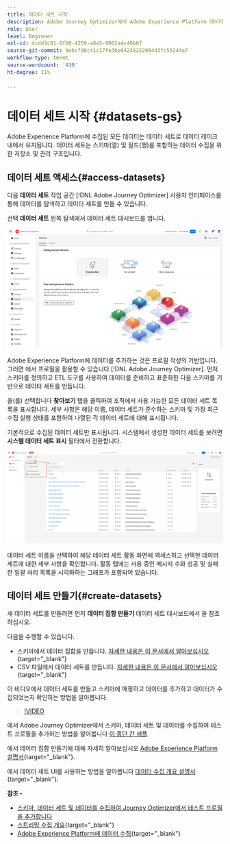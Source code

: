 ```yaml
---
title: 데이터 세트 시작
description: Adobe Journey Optimizer에서 Adobe Experience Platform 데이터 세트를 사용하는 방법을 알아봅니다
role: User
level: Beginner
exl-id: dcdd3c81-0f00-4259-a8a5-9062a4c40b6f
source-git-commit: 9ebcfd6c41c17fe3be0423822209443fc55244a7
workflow-type: tm+mt
source-wordcount: '430'
ht-degree: 11%

---
```


# 데이터 세트 시작 {#datasets-gs}

Adobe Experience Platform에 수집된 모든 데이터는 데이터 세트로 데이터 레이크 내에서 유지됩니다. 데이터 세트는 스키마(열) 및 필드(행)를 포함하는 데이터 수집을 위한 저장소 및 관리 구조입니다. 

## 데이터 세트 액세스{#access-datasets}

다음 **데이터 세트** 작업 공간 [!DNL Adobe Journey Optimizer] 사용자 인터페이스를 통해 데이터를 탐색하고 데이터 세트를 만들 수 있습니다.

선택 **데이터 세트** 왼쪽 탐색에서 데이터 세트 대시보드를 엽니다.

![](assets/datasets-home.png)

Adobe Experience Platform에 데이터를 추가하는 것은 프로필 작성의 기반입니다. 그러면 에서 프로필을 활용할 수 있습니다 [!DNL Adobe Journey Optimizer]. 먼저 스키마를 정의하고 ETL 도구를 사용하여 데이터를 준비하고 표준화한 다음 스키마를 기반으로 데이터 세트를 만듭니다.

을(를) 선택합니다 **찾아보기** 탭을 클릭하여 조직에서 사용 가능한 모든 데이터 세트 목록을 표시합니다. 세부 사항은 해당 이름, 데이터 세트가 준수하는 스키마 및 가장 최근 수집 실행 상태를 포함하여 나열된 각 데이터 세트에 대해 표시됩니다.

기본적으로 수집된 데이터 세트만 표시됩니다. 시스템에서 생성한 데이터 세트를 보려면 **시스템 데이터 세트 표시** 필터에서 전환합니다.

![](assets/ajo-system-datasets.png)

데이터 세트 이름을 선택하여 해당 데이터 세트 활동 화면에 액세스하고 선택한 데이터 세트에 대한 세부 사항을 확인합니다. 활동 탭에는 사용 중인 메시지 수와 성공 및 실패한 일괄 처리 목록을 시각화하는 그래프가 포함되어 있습니다.

## 데이터 세트 만들기{#create-datasets}

새 데이터 세트를 만들려면 먼저 **데이터 집합 만들기** 데이터 세트 대시보드에서 을 참조하십시오.

다음을 수행할 수 있습니다.

* 스키마에서 데이터 집합을 만듭니다. [자세한 내용은 이 문서에서 알아보십시오](https://experienceleague.adobe.com/docs/experience-platform/catalog/datasets/user-guide.html?lang=en#schema){target=&quot;_blank&quot;}
* CSV 파일에서 데이터 세트를 만듭니다. [자세한 내용은 이 문서에서 알아보십시오](https://experienceleague.adobe.com/docs/experience-platform/ingestion/tutorials/map-a-csv-file.html?lang=ko-KR){target=&quot;_blank&quot;}


이 비디오에서 데이터 세트를 만들고 스키마에 매핑하고 데이터를 추가하고 데이터가 수집되었는지 확인하는 방법을 알아봅니다.

>[!VIDEO](https://video.tv.adobe.com/v/334293?quality=12)


에서 Adobe Journey Optimizer에서 스키마, 데이터 세트 및 데이터를 수집하여 테스트 프로필을 추가하는 방법을 알아봅니다 [이 종단 간 샘플](../segment/creating-test-profiles.md)

에서 데이터 집합 만들기에 대해 자세히 알아보십시오 [Adobe Experience Platform 설명서](https://experienceleague.adobe.com/docs/experience-platform/catalog/datasets/overview.html){target=&quot;_blank&quot;}.

에서 데이터 세트 UI를 사용하는 방법을 알아봅니다 [데이터 수집 개요 설명서](https://experienceleague.adobe.com/docs/experience-platform/ingestion/home.html?lang=ko){target=&quot;_blank&quot;}.


**참조 -**

* [스키마, 데이터 세트 및 데이터를 수집하여 Journey Optimizer에서 테스트 프로필을 추가합니다](../segment/creating-test-profiles.md)
* [스트리밍 수집 개요](https://experienceleague.adobe.com/docs/experience-platform/ingestion/streaming/overview.html?lang=ko){target=&quot;_blank&quot;}
* [Adobe Experience Platform에 데이터 수집](https://experienceleague.adobe.com/docs/experience-platform/ingestion/tutorials/ingest-batch-data.html){target=&quot;_blank&quot;}
